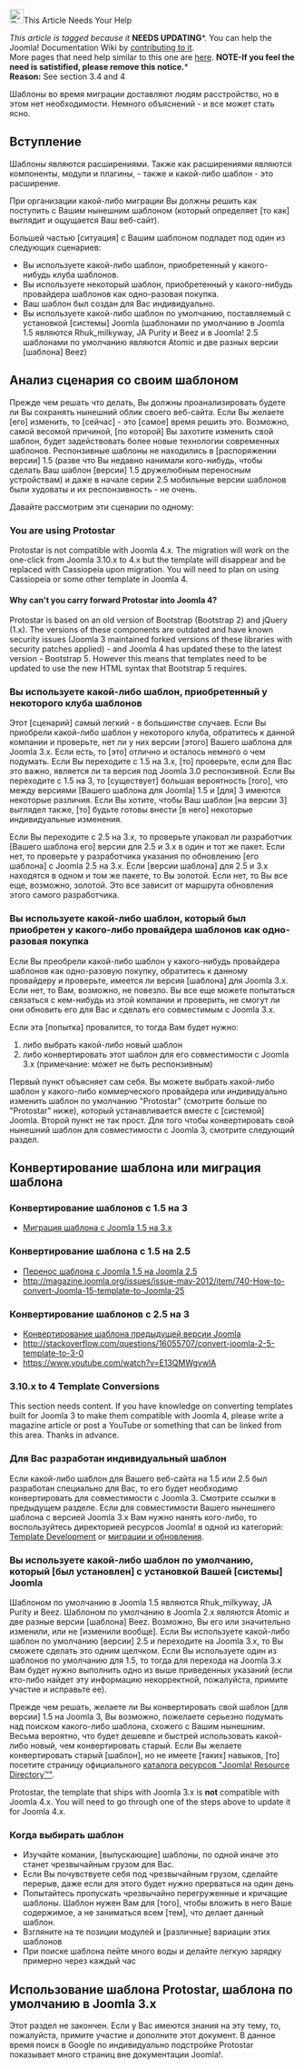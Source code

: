 <!-- Filename: Template_Considerations_During_Migration / Display title: Соображения по шаблонам во время миграции -->

<img
src="https://docs.joomla.org/images/thumb/4/47/Copyedit.png/25px-Copyedit.png"
decoding="async"
srcset="https://docs.joomla.org/images/thumb/4/47/Copyedit.png/38px-Copyedit.png 1.5x, https://docs.joomla.org/images/thumb/4/47/Copyedit.png/50px-Copyedit.png 2x"
data-file-width="200" data-file-height="200" width="25" height="25"
alt="Copyedit.png" />This Article Needs Your Help

*This article is tagged because it* **NEEDS UPDATING***. You can help
the Joomla! Documentation Wiki by <a
href="https://docs.joomla.org//docs.joomla.org/index.php?title=Template_Considerations_During_Migration/ru&amp;action=edit"
class="external text" target="_blank"
rel="noreferrer noopener">contributing to it</a>.  
<span class="small">More pages that need help similar to this one are
[here](https://docs.joomla.org/Category:Needs_updating "Category:Needs updating").</span>
<span class="small">**NOTE-If you feel the need is satistified, please
remove this notice.**</span>*  
**Reason:** See section 3.4 and 4

Шаблоны во время миграции доставляют людям расстройство, но в этом нет
необходимости. Немного объяснений - и все может стать ясно.

## Вступление

Шаблоны являются расширениями. Также как расширениями являются
компоненты, модули и плагины, - также и какой-либо шаблон - это
расширение.

При организации какой-либо миграции Вы должны решить как поступить с
Вашим нынешним шаблоном (который определяет \[то как\] выглядит и
ощущается Ваш веб-сайт).

Большей частью \[ситуация\] с Вашим шаблоном подпадет под один из
следующих сценариев:

- Вы используете какой-либо шаблон, приобретенный у какого-нибудь клуба
  шаблонов.
- Вы используете некоторый шаблон, приобретенный у какого-нибудь
  провайдера шаблонов как одно-разовая покупка.
- Ваш шаблон был создан для Вас индивидуально.
- Вы используете какой-либо шаблон по умолчанию, поставляемый с
  установкой \[системы\] Joomla (шаблонами по умолчанию в Joomla 1.5
  являются Rhuk_milkyway, JA Purity и Beez и в Joomla! 2.5 шаблонами по
  умолчанию являются Atomic и две разных версии \[шаблона\] Beez)

## Анализ сценария со своим шаблоном

Прежде чем решать что делать, Вы должны проанализировать будете ли Вы
сохранять нынешний облик своего веб-сайта. Если Вы желаете \[его\]
изменить, то \[сейчас\] - это \[самое\] время решить это. Возможно,
самой весомой причиной, \[по которой\] Вы захотите изменить свой шаблон,
будет задействовать более новые технологии современных шаблонов.
Респонзивные шаблоны не находились в \[распоряжении версии\] 1.5 (разве
что Вы недавно нанимали кого-нибудь, чтобы сделать Ваш шаблон \[версии\]
1.5 дружелюбным переносным устройствам) и даже в начале серии 2.5
мобильные версии шаблонов были худоваты и их респонзивность - не очень.

Давайте рассмотрим эти сценарии по одному:

### You are using Protostar

Protostar is not compatible with Joomla 4.x. The migration will work on
the one-click from Joomla 3.10.x to 4.x but the template will disappear
and be replaced with Cassiopeia upon migration. You will need to plan on
using Cassiopeia or some other template in Joomla 4.

#### Why can't you carry forward Protostar into Joomla 4?

Protostar is based on an old version of Bootstrap (Bootstrap 2) and
jQuery (1.x). The versions of these components are outdated and have
known security issues (Joomla 3 maintained forked versions of these
libraries with security patches applied) - and Joomla 4 has updated
these to the latest version - Bootstrap 5. However this means that
templates need to be updated to use the new HTML syntax that Bootstrap 5
requires.

### Вы используете какой-либо шаблон, приобретенный у некоторого клуба шаблонов

Этот \[сценарий\] самый легкий - в большинстве случаев. Если Вы
приобрели какой-либо шаблон у некоторого клуба, обратитесь к данной
компании и проверьте, нет ли у них версии \[этого\] Вашего шаблона для
Joomla 3.x. Если есть, то \[это\] отлично и осталось немного о чем
подумать. Если Вы переходите с 1.5 на 3.х, \[то\] проверьте, если для
Вас это важно, является ли та версия под Joomla 3.0 респонзивной. Если
Вы переходите с 1.5 на 3, то \[существует\] большая вероятность
\[того\], что между версиями \[Вашего шаблона для Joomla\] 1.5 и \[для\]
3 имеются некоторые различия. Если Вы хотите, чтобы Ваш шаблон \[на
версии 3\] выглядел также, \[то\] будьте готовы внести \[в него\]
некоторые индивидуальные изменения.

Если Вы переходите с 2.5 на 3.х, то проверьте упаковал ли разработчик
\[Вашего шаблона его\] версии для 2.5 и 3.х в один и тот же пакет. Если
нет, то проверьте у разработчика указания по обновлению \[его шаблона\]
с Joomla 2.5 на 3.х. Если \[версии шаблона\] для 2.5 и 3.х находятся в
одном и том же пакете, то Вы золотой. Если нет, то Вы все еще, возможно,
золотой. Это все зависит от маршрута обновления этого самого
разработчика.

### Вы используете какой-либо шаблон, который был приобретен у какого-либо провайдера шаблонов как одно-разовая покупка

Если Вы преобрели какой-либо шаблон у какого-нибудь провайдера шаблонов
как одно-разовую покупку, обратитесь к данному провайдеру и проверьте,
имеется ли версия \[шаблона\] для Joomla 3.x. Если нет, то Вам,
возможно, не повезло. Вы все еще можете попытаться связаться с
кем-нибудь из этой компании и проверить, не смогут ли они обновить его
для Вас и сделать его совместимым с Joomla 3.х.

Если эта \[попытка\] провалится, то тогда Вам будет нужно:

1.  либо выбрать какой-либо новый шаблон
2.  либо конвертировать этот шаблон для его совместимости с Joomla 3.x
    (примечание: может не быть респонзивным)

Первый пункт объясняет сам себя. Вы можете выбрать какой-либо шаблон у
какого-либо коммерческого провайдера или индивидуально изменить шаблон
по умолчанию "Protostar" (смотрите больше по "Protostar" ниже), который
устанавливается вместе с \[системой\] Joomla. Второй пункт не так прост.
Для того чтобы конвертировать свой нынешний шаблон для совместимости с
Joomla 3, смотрите следующий раздел.

## Конвертирование шаблона или миграция шаблона

### Конвертирование шаблонов с 1.5 на 3

- [Миграция шаблона с Joomla 1.5 на
  3.x](https://docs.joomla.org/Migrating_a_Template_from_Joomla_1.5_to_3.x "Special:MyLanguage/Migrating a Template from Joomla 1.5 to 3.x")

### Конвертирование шаблона с 1.5 на 2.5

- [Перенос шаблона с Joomla 1.5 на Joomla
  2.5](https://docs.joomla.org/Upgrading_a_Joomla_1.5_template_to_Joomla_2.5 "Special:MyLanguage/Upgrading a Joomla 1.5 template to Joomla 2.5")
- <a
  href="http://magazine.joomla.org/issues/issue-may-2012/item/740-How-to-convert-Joomla-15-template-to-Joomla-25"
  class="external free" target="_blank"
  rel="noreferrer noopener">http://magazine.joomla.org/issues/issue-may-2012/item/740-How-to-convert-Joomla-15-template-to-Joomla-25</a>

### Конвертирование шаблонов с 2.5 на 3

- [Конвертирование шаблона предыдущей версии
  Joomla](https://docs.joomla.org/J3.x:Converting_A_Previous_Joomla!_Version_Template "Special:MyLanguage/J3.x:Converting A Previous Joomla! Version Template")
- <a
  href="http://stackoverflow.com/questions/16055707/convert-joomla-2-5-template-to-3-0"
  class="external free" target="_blank"
  rel="nofollow noreferrer noopener">http://stackoverflow.com/questions/16055707/convert-joomla-2-5-template-to-3-0</a>
- <a href="https://www.youtube.com/watch?v=E13QMWgvwlA"
  class="external free" target="_blank"
  rel="nofollow noreferrer noopener">https://www.youtube.com/watch?v=E13QMWgvwlA</a>

### 3.10.x to 4 Template Conversions

This section needs content. If you have knowledge on converting
templates built for Joomla 3 to make them compatible with Joomla 4,
please write a magazine article or post a YouTube or something that can
be linked from this area. Thanks in advance.

### Для Вас разработан индивидуальный шаблон

Если какой-либо шаблон для Вашего веб-сайта на 1.5 или 2.5 был
разработан специально для Вас, то его будет необходимо конвертировать
для совместимости с Joomla 3. Смотрите ссылки в предыдущем разделе. Если
для совместимости Вашего нынешнего шаблона с версией Joomla 3.x Вам
нужно нанять кого-либо, то воспользуйтесь директорией ресурсов Joomla! в
одной из категорий: <a
href="http://resources.joomla.org/en/providers-by-category/category/custom-templates"
class="external text" target="_blank" rel="noreferrer noopener">Template
Development</a> or <a
href="http://resources.joomla.org/en/providers-by-category/category/migration-and-upgrade-services"
class="external text" target="_blank" rel="noreferrer noopener">миграции
и обновления</a>.

### Вы используете какой-либо шаблон по умолчанию, который \[был установлен\] с установкой Вашей \[системы\] Joomla

Шаблоном по умолчанию в Joomla 1.5 являются Rhuk_milkyway, JA Purity и
Beez. Шаблоном по умолчанию в Joomla 2.x являются Atomic и две разные
версии \[шаблона\] Beez. Возможно, Вы его или значительно изменили, или
не \[изменили вообще\]. Если Вы используете какой-либо шаблон по
умолчанию \[версии\] 2.5 и переходите на Joomla 3.x, то Вы сможете
сделать это одним щелчком. Если Вы используете один из шаблонов по
умолчанию для 1.5, то тогда для перехода на Joomla 3.x Вам будет нужно
выполнить одно из выше приведенных указаний (если кто-либо найдет эту
информацию некорректной, пожалуйста, примите участие и исправьте ее).

Прежде чем решать, желаете ли Вы конвертировать свой шаблон \[для
версии\] 1.5 на Joomla 3, Вы возможно, пожелаете серьезно подумать над
поиском какого-либо шаблона, схожего с Вашим нынешним. Весьма вероятно,
что будет дешевле и быстрей использовать какой-либо новый, чем
конвертировать старый. Если Вы желаете конвертировать старый \[шаблон\],
но не имеете \[таких\] навыков, \[то\] посетите страницу официального <a
href="http://resources.joomla.org/en/providers-by-category/category/migration-and-upgrade-services"
class="external text" target="_blank" rel="noreferrer noopener">каталога
ресурсов "Joomla! Resource Directory™"</a>.

Protostar, the template that ships with Joomla 3.x is **not** compatible
with Joomla 4.x. You will need to go through one of the steps above to
update it for Joomla 4.x.

### Когда выбирать шаблон

- Изучайте комании, \[выпускающие\] шаблоны, по одной иначе это станет
  чрезвычайным грузом для Вас.
- Если Вы почувствуете себя под чрезвычайным грузом, сделайте перерыв,
  даже если для этого будет нужно прерваться на один день
- Попытайтесь пропускать чрезвычайно перегруженные и кричащие шаблоны.
  Шаблон нужен Вам для \[того\], чтобы вложить в него Ваше содержимое, а
  не заниматься всем \[тем\], что делает данный шаблон.
- Взгляните на те позиции модулей и \[различные\] вариации этих шаблонов
- При поиске шаблона пейте много воды и делайте легкую зарядку примерно
  через каждый час

## Использование шаблона Protostar, шаблона по умолчанию в Joomla 3.x

Этот раздел не закончен. Если у Вас имеются знания на эту тему, то,
пожалуйста, примите участие и дополните этот документ. В данное время
поиск в Google по индивидуально подстройке Protostar показывает много
страниц вне документации Joomla!.
